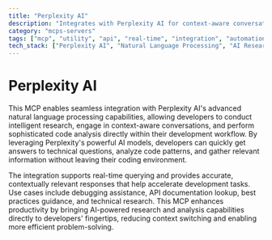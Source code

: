 ```yaml
---
title: "Perplexity AI"
description: "Integrates with Perplexity AI for context-aware conversations, research, and code analysis using natural language processing."
category: "mcps-servers"
tags: ["mcp", "utility", "api", "real-time", "integration", "automation"]
tech_stack: ["Perplexity AI", "Natural Language Processing", "AI Research", "Code Analysis"]
---
```


# Perplexity AI

This MCP enables seamless integration with Perplexity AI's advanced natural language processing capabilities, allowing developers to conduct intelligent research, engage in context-aware conversations, and perform sophisticated code analysis directly within their development workflow. By leveraging Perplexity's powerful AI models, developers can quickly get answers to technical questions, analyze code patterns, and gather relevant information without leaving their coding environment.

The integration supports real-time querying and provides accurate, contextually relevant responses that help accelerate development tasks. Use cases include debugging assistance, API documentation lookup, best practices guidance, and technical research. This MCP enhances productivity by bringing AI-powered research and analysis capabilities directly to developers' fingertips, reducing context switching and enabling more efficient problem-solving.
